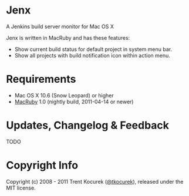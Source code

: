 # Jenx #

A Jenkins build server monitor for Mac OS X

Jenx is written in MacRuby and has these features:

* Show current build status for default project in system menu bar.
* Show all projects with build notification icon within action menu.

# Requirements #

* Mac OS X 10.6 (Snow Leopard) or higher
* [MacRuby](http://macruby.com/) 1.0 (nightly build, 2011-04-14 or newer)

# Updates, Changelog & Feedback

TODO

# Copyright Info #

Copyright (c) 2008 - 2011 Trent Kocurek ([@tkocurek](http://twitter.com/tkocurek)), released under the MIT license.
